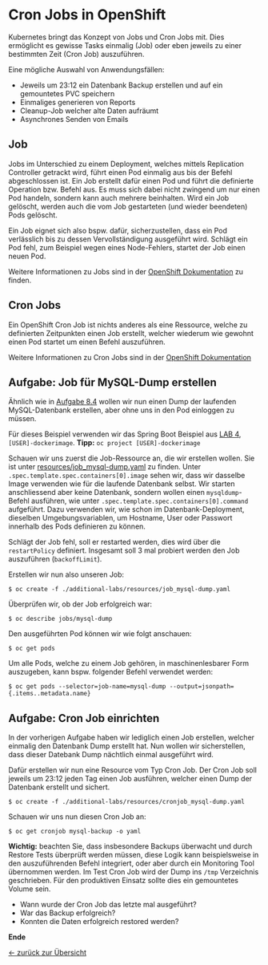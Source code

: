 # Cron Jobs in OpenShift

Kubernetes bringt das Konzept von Jobs und Cron Jobs mit. Dies ermöglicht es gewisse Tasks einmalig (Job) oder eben jeweils zu einer bestimmten Zeit (Cron Job) auszuführen.

Eine mögliche Auswahl von Anwendungsfällen:

* Jeweils um 23:12 ein Datenbank Backup erstellen und auf ein gemountetes PVC speichern
* Einmaliges generieren von Reports
* Cleanup-Job welcher alte Daten aufräumt
* Asynchrones Senden von Emails

## Job

Jobs im Unterschied zu einem Deployment, welches mittels Replication Controller getrackt wird, führt einen Pod einmalig aus bis der Befehl abgeschlossen ist.
Ein Job erstellt dafür einen Pod und führt die definierte Operation bzw. Befehl aus. Es muss sich dabei nicht zwingend um nur einen Pod handeln, sondern kann auch mehrere beinhalten. Wird ein Job gelöscht, werden auch die vom Job gestarteten (und wieder beendeten) Pods gelöscht.

Ein Job eignet sich also bspw. dafür, sicherzustellen, dass ein Pod verlässlich bis zu dessen Vervollständigung ausgeführt wird. Schlägt ein Pod fehl, zum Beispiel wegen eines Node-Fehlers, startet der Job einen neuen Pod.

Weitere Informationen zu Jobs sind in der [OpenShift Dokumentation](https://docs.openshift.com/container-platform/3.11/dev_guide/jobs.html#dev-guide-jobs) zu finden.

## Cron Jobs

Ein OpenShift Cron Job ist nichts anderes als eine Ressource, welche zu definierten Zeitpunkten einen Job erstellt, welcher wiederum wie gewohnt einen Pod startet um einen Befehl auszuführen.

Weitere Informationen zu Cron Jobs sind in der [OpenShift Dokumentation](https://docs.openshift.com/container-platform/3.11/dev_guide/cron_jobs.html)

## Aufgabe: Job für MySQL-Dump erstellen

Ähnlich wie in [Aufgabe 8.4](../labs/08_database.md) wollen wir nun einen Dump der laufenden MySQL-Datenbank erstellen, aber ohne uns in den Pod einloggen zu müssen.

Für dieses Beispiel verwenden wir das Spring Boot Beispiel aus [LAB 4](../labs/04_deploy_dockerimage.md), `[USER]-dockerimage`. **Tipp:** `oc project [USER]-dockerimage`

Schauen wir uns zuerst die Job-Ressource an, die wir erstellen wollen. Sie ist unter [resources/job_mysql-dump.yaml](resources/job_mysql-dump.yaml) zu finden.
Unter `.spec.template.spec.containers[0].image` sehen wir, dass wir dasselbe Image verwenden wie für die laufende Datenbank selbst. Wir starten anschliessend aber keine Datenbank, sondern wollen einen `mysqldump`-Befehl ausführen, wie unter `.spec.template.spec.containers[0].command` aufgeführt. Dazu verwenden wir, wie schon im Datenbank-Deployment, dieselben Umgebungsvariablen, um Hostname, User oder Passwort innerhalb des Pods definieren zu können.

Schlägt der Job fehl, soll er restarted werden, dies wird über die `restartPolicy` definiert. Insgesamt soll 3 mal probiert werden den Job auszuführen (`backoffLimit`).

Erstellen wir nun also unseren Job:

```
$ oc create -f ./additional-labs/resources/job_mysql-dump.yaml
```

Überprüfen wir, ob der Job erfolgreich war:

```
$ oc describe jobs/mysql-dump
```

Den ausgeführten Pod können wir wie folgt anschauen:

```
$ oc get pods
```

Um alle Pods, welche zu einem Job gehören, in maschinenlesbarer Form auszugeben, kann bspw. folgender Befehl verwendet werden:

```
$ oc get pods --selector=job-name=mysql-dump --output=jsonpath={.items..metadata.name}
```

## Aufgabe: Cron Job einrichten

In der vorherigen Aufgabe haben wir lediglich einen Job erstellen, welcher einmalig den Datenbank Dump erstellt hat. Nun wollen wir sicherstellen, dass dieser Datebank Dump nächtlich einmal ausgeführt wird.

Dafür erstellen wir nun eine Resource vom Typ Cron Job. Der Cron Job soll jeweils um 23:12 jeden Tag einen Job ausführen, welcher einen Dump der Datenbank erstellt und sichert.

```
$ oc create -f ./additional-labs/resources/cronjob_mysql-dump.yaml
```

Schauen wir uns nun diesen Cron Job an:

```
$ oc get cronjob mysql-backup -o yaml
```

**Wichtig:** beachten Sie, dass insbesondere Backups überwacht und durch Restore Tests überprüft werden müssen, diese Logik kann beispielsweise in den auszuführenden Befehl integriert, oder aber durch ein Monitoring Tool übernommen werden. Im Test Cron Job wird der Dump ins `/tmp` Verzeichnis geschrieben. Für den produktiven Einsatz sollte dies ein gemountetes Volume sein.

* Wann wurde der Cron Job das letzte mal ausgeführt?
* War das Backup erfolgreich?
* Konnten die Daten erfolgreich restored werden?


**Ende**

[← zurück zur Übersicht](../README.md)
